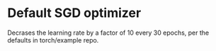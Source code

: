 # Default SGD optimizer
Decrases the learning rate by a factor of 10 every 30 epochs, per the defaults in torch/example repo.

